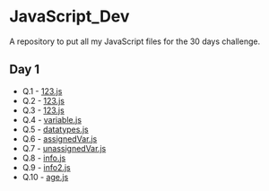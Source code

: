 # JavaScript_Dev

A repository to put all my JavaScript files for the 30 days challenge.

## Day 1

- Q.1 - [123.js](/day1/123.js)
- Q.2 - [123.js](/day1/123.js)
- Q.3 - [123.js](/day1/123.js)
- Q.4 - [variable.js](/day1/variable.js)
- Q.5 - [datatypes.js](/day1/datatypes.js)
- Q.6 - [assignedVar.js](/day1/assignedVar.js)
- Q.7 - [unassignedVar.js](/day1/unassignedVar.js)
- Q.8 - [info.js](/day1/info.js)
- Q.9 - [info2.js](/day1/info2.js)
- Q.10 - [age.js](/day1/age.js)
